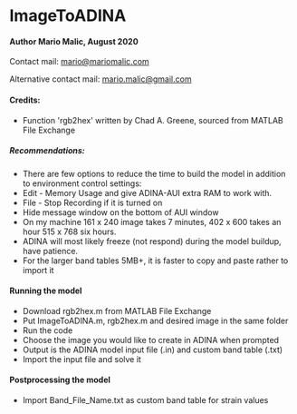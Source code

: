 # ImageToADINA

#### Author Mario Malic, August 2020

Contact mail: mario@mariomalic.com

Alternative contact mail: mario.malic@gmail.com

#### Credits:
- Function 'rgb2hex' written by Chad A. Greene, sourced from MATLAB File Exchange
##### Recommendations:
- There are few options to reduce the time to build the model in addition to environment control settings:  
- Edit - Memory Usage and give ADINA-AUI extra RAM to work with.  
- File - Stop Recording if it is turned on
- Hide message window on the bottom of AUI window
- On my machine 161 x 240 image takes 7 minutes, 402 x 600 takes an hour 515 x 768 six hours.
- ADINA will most likely freeze (not respond) during the model buildup, have patience.
- For the larger band tables 5MB+, it is faster to copy and paste rather to import it

#### Running the model
- Download rgb2hex.m from MATLAB File Exchange
- Put ImageToADINA.m, rgb2hex.m and desired image in the same folder
- Run the code
- Choose the image you would like to create in ADINA when prompted
- Output is the ADINA model input file (.in) and custom band table (.txt)
- Import the input file and solve it
#### Postprocessing the model
- Import Band_File_Name.txt as custom band table for strain values
